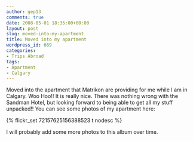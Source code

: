 ```yaml
---
author: gep13
comments: true
date: 2008-05-01 18:35:00+00:00
layout: post
slug: moved-into-my-apartment
title: Moved into my apartment
wordpress_id: 669
categories:
- Trips Abroad
tags:
- Apartment
- Calgary
---
```


Moved into the apartment that Matrikon are providing for me while I am in Calgary. Woo Hoo!! It is really nice. There was nothing wrong with the Sandman Hotel, but looking forward to being able to get all my stuff unpacked!! You can see some photos of my apartment here:

{% flickr_set 72157625156388523 t nodesc %}

I will probably add some more photos to this album over time.
